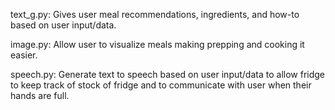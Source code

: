 text_g.py: Gives user meal recommendations, ingredients, and how-to based on user input/data.

image.py: Allow user to visualize meals making prepping and cooking it easier. 

speech.py: Generate text to speech based on user input/data to allow fridge to keep track of stock of fridge and to communicate with user when their hands are full.
